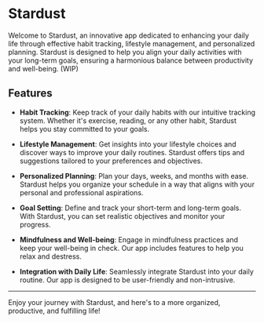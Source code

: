 # Stardust

Welcome to Stardust, an innovative app dedicated to enhancing your daily life through effective habit tracking, lifestyle management, and personalized planning. Stardust is designed to help you align your daily activities with your long-term goals, ensuring a harmonious balance between productivity and well-being. (WIP)

## Features

- **Habit Tracking**: Keep track of your daily habits with our intuitive tracking system. Whether it's exercise, reading, or any other habit, Stardust helps you stay committed to your goals.

- **Lifestyle Management**: Get insights into your lifestyle choices and discover ways to improve your daily routines. Stardust offers tips and suggestions tailored to your preferences and objectives.

- **Personalized Planning**: Plan your days, weeks, and months with ease. Stardust helps you organize your schedule in a way that aligns with your personal and professional aspirations.

- **Goal Setting**: Define and track your short-term and long-term goals. With Stardust, you can set realistic objectives and monitor your progress.

- **Mindfulness and Well-being**: Engage in mindfulness practices and keep your well-being in check. Our app includes features to help you relax and destress.

- **Integration with Daily Life**: Seamlessly integrate Stardust into your daily routine. Our app is designed to be user-friendly and non-intrusive.

---

Enjoy your journey with Stardust, and here's to a more organized, productive, and fulfilling life!
